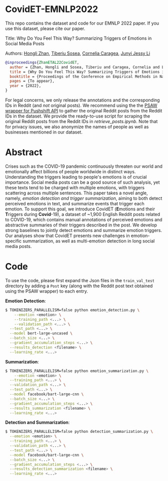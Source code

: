# CovidET-EMNLP2022
This repo contains the dataset and code for our EMNLP 2022 paper. If you use this dataset, please cite our paper.

Title: Why Do You Feel This Way? Summarizing Triggers of Emotions in Social Media Posts

Authors: <a href="https://honglizhan.github.io/">Hongli Zhan</a>, <a href="https://www.tsosea.com/">Tiberiu Sosea</a>, <a href="https://www.cs.uic.edu/~cornelia/">Cornelia Caragea</a>, <a href="https://jessyli.com/">Junyi Jessy Li</a>

```bibtex
@inproceedings{ZhanETAL22CovidET,
  author = {Zhan, Hongli and Sosea, Tiberiu and Caragea, Cornelia and Li, Junyi Jessy},
  title = {Why Do You Feel This Way? Summarizing Triggers of Emotions in Social Media Posts},
  booktitle = {Proceedings of the Conference on Empirical Methods in Natural Language Processing},
  pages = {To appear},
  year = {2022},
}
```

For legal concerns, we only release the annotations and the corresponding IDs in Reddit (and *not* original posts). We recommend using the the <a href="https://psaw.readthedocs.io/en/latest/">PSAW wrapper for Pushshift API</a> to gather the original Reddit posts from the Reddit IDs in the dataset. We provide the ready-to-use script for scraping the original Reddit posts from the Reddit IDs in *retrieve_posts.ipynb*. Note that for privacy issues, we also anonymize the names of people as well as businesses mentioned in our dataset.

# Abstract
Crises such as the COVID-19 pandemic continuously threaten our world and emotionally affect billions of people worldwide in distinct ways. Understanding the triggers leading to people's emotions is of crucial importance. Social media posts can be a good source of such analysis, yet these texts tend to be charged with multiple emotions, with triggers scattering across multiple sentences. This paper takes a novel angle, namely, *emotion detection and trigger summarization*, aiming to both detect perceived emotions in text, and summarize events that trigger each emotion. To support this goal, we introduce CovidET (**E**motions and their **T**riggers during **Covid**-19), a dataset of ~1,900 English Reddit posts related to COVID-19, which contains manual annotations of perceived emotions and abstractive summaries of their triggers described in the post. We develop strong baselines to jointly detect emotions and summarize emotion triggers. Our analyses show that CovidET presents new challenges in emotion-specific summarization, as well as multi-emotion detection in long social media posts.


# Code
To use the code, please first expand the Json files in the `train_val_test` directory by adding a `Post` key (along with the Reddit post text obtained using the PSAW wrapper) to each entry.

**Emotion Detection**:

```bash
$ TOKENIZERS_PARALLELISM=false python emotion_detection.py \
	--emotion <emotion> \
	--training_path <...> \
	--validation_path <...> \
  --test_path <...> \
  --model bert-large-uncased \
  --batch_size <...> \
  --gradient_accumulation_steps <...> \
  --results_detection <filename> \
  --learning_rate <...>
```

**Summarization**:

```bash
$ TOKENIZERS_PARALLELISM=false python emotion_summarization.py \
	--emotion <emotion> \
  --training_path <...> \
  --validation_path <...> \
  --test_path <...> \
  --model facebook/bart-large-cnn \
  --batch_size <...> \
  --gradient_accumulation_steps <...> \
  --results_summarization <filename> \
  --learning_rate <...>
```

**Detection and Summarization**:

```bash
$ TOKENIZERS_PARALLELISM=false python detection_summarization.py \
  --emotion <emotion> \
  --training_path <...> \
  --validation_path <...> \
  --test_path <...> \
  --model facebook/bart-large-cnn \
  --batch_size <...> \
  --gradient_accumulation_steps <...> \
  --results_detection_summarization <filename> \
  --learning_rate <...>
```
